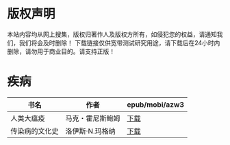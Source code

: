# 版权声明

本站内容均从网上搜集，版权归著作人及版权方所有，如侵犯您的权益，请通知我们，我们将会及时删除！ 下载链接仅供宽带测试研究用途，请下载后在24小时内删除，请勿用于商业目的。请支持正版！

# 疾病

| 书名 | 作者 | epub/mobi/azw3 |
| --- | --- | --- |
| 人类大瘟疫 | 马克・霍尼斯鲍姆 | [下载](https://url89.ctfile.com/f/31084289-1375510735-fd4cb3?p=8866) |
| 传染病的文化史 | 洛伊斯·N.玛格纳 | [下载](https://url89.ctfile.com/f/31084289-1357003951-810a75?p=8866) |
